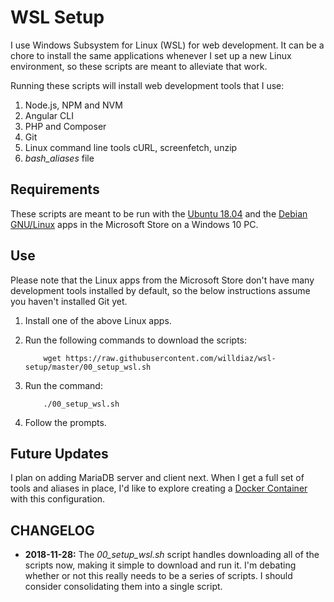 # WSL Setup

I use Windows Subsystem for Linux (WSL) for web development. It can be a chore to install the same applications whenever I set up a new Linux environment, so these scripts are meant to alleviate that work.

Running these scripts will install web development tools that I use:

1. Node.js, NPM and NVM
1. Angular CLI
1. PHP and Composer
1. Git
1. Linux command line tools cURL, screenfetch, unzip
1. *bash_aliases* file

## Requirements

These scripts are meant to be run with the [Ubuntu 18.04](https://www.microsoft.com/store/productId/9N9TNGVNDL3Q) and the [Debian GNU/Linux](https://www.microsoft.com/store/productId/9MSVKQC78PK6) apps in the Microsoft Store on a Windows 10 PC.

## Use

Please note that the Linux apps from the Microsoft Store don't have many development tools installed by default, so the below instructions assume you haven't installed Git yet.

1. Install one of the above Linux apps.

1. Run the following commands to download the scripts:

    ```
        wget https://raw.githubusercontent.com/willdiaz/wsl-setup/master/00_setup_wsl.sh
    ```

1. Run the command:

    ```
        ./00_setup_wsl.sh
    ```

1. Follow the prompts.

## Future Updates

I plan on adding MariaDB server and client next. When I get a full set of tools and aliases in place, I'd like to explore creating a [Docker Container](https://www.docker.com/resources/what-container) with this configuration.

## CHANGELOG

+ **2018-11-28:** The *00_setup_wsl.sh* script handles downloading all of the scripts now, making it simple to download and run it. I'm debating whether or not this really needs to be a series of scripts. I should consider consolidating them into a single script.